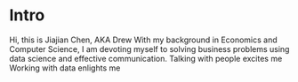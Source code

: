 # Intro

Hi, this is Jiajian Chen, AKA Drew
With my background in Economics and Computer Science, I am devoting myself to solving business problems using data science and effective communication.
Talking with people excites me
Working with data enlights me
